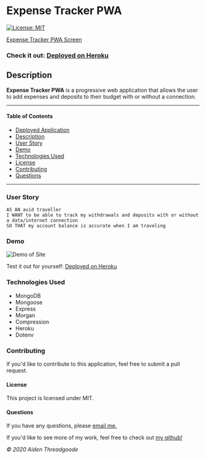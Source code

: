 # Expense Tracker PWA 

[![License: MIT](https://img.shields.io/badge/License-MIT-green.svg)](https://choosealicense.com/licenses/mit/)


[Expense Tracker PWA Screen](./public/assets/img/demo.png)

    
### Check it out: [Deployed on Heroku](https://aiden-expense-tracker.herokuapp.com/)

## Description

**Expense Tracker PWA** is a progressive web application that allows the user to add expenses and deposits to their budget with or without a connection.

---

#### Table of Contents

* [Deployed Application](#check)
* [Description](#description)
* [User Story](#user)
* [Demo](#demo)
* [Technologies Used](#technologies)
* [License](#license)
* [Contributing](#contributing)
* [Questions](#questions)

---

### User Story

```
AS AN avid traveller
I WANT to be able to track my withdrawals and deposits with or without a data/internet connection
SO THAT my account balance is accurate when I am traveling
```

### Demo 

![Demo of Site](./public/assets/img/demo.gif)

Test it out for yourself: [Deployed on Heroku](https://aiden-expense-tracker.herokuapp.com/)

### Technologies Used

* MongoDB
* Mongoose
* Express
* Morgan
* Compression
* Heroku
* Dotenv

### Contributing

If you'd like to contribute to this application, feel free to submit a pull request.

#### License

This project is licensed under MIT. 

#### Questions

    

If you have any questions, please [email me.](mailto:aiden.threadgoode@gmail.com)

If you'd like to see more of my work, feel free to check out [my github!](https://github.com/a-thread)

*© 2020 Aiden Threadgoode*

    
